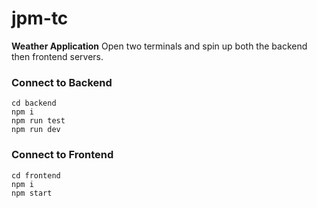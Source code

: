 # jpm-tc

**Weather Application**
Open two terminals and spin up both the backend then frontend servers.

### Connect to Backend
```
cd backend
npm i
npm run test
npm run dev
```

### Connect to Frontend
```
cd frontend
npm i 
npm start
```

